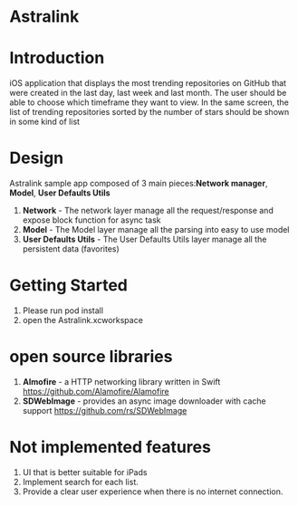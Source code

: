 # Astralink
Introduction
=========================
iOS application that displays the most trending repositories on GitHub that were created in the last day, last week and last month. The user should be able to choose which timeframe they want to view. In the same screen, the list of trending repositories sorted by the number of stars should be shown in some kind of list

Design
=========================
Astralink sample app composed of 3 main pieces:**Network manager**, **Model**, **User Defaults Utils**
1. **Network** - The network layer manage all the request/response and expose block function for async task
2. **Model** - The Model layer manage all the parsing into easy to use model
2. **User Defaults Utils** - The User Defaults Utils layer manage all the persistent data (favorites)

Getting Started
=========================
1. Please run pod install
2. open the Astralink.xcworkspace

open source libraries
=========================
1. **Almofire** - a HTTP networking library written in Swift https://github.com/Alamofire/Alamofire
2. **SDWebImage** - provides an async image downloader with cache support https://github.com/rs/SDWebImage

Not implemented features
=========================
1. UI that is better suitable for iPads
2. Implement search for each list.
3. Provide a clear user experience when there is no internet connection.
